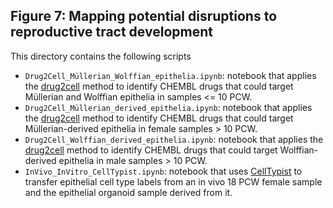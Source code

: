 ## Figure 7: Mapping potential disruptions to reproductive tract development

This directory contains the following scripts 

- `Drug2Cell_Müllerian_Wolffian_epithelia.ipynb`: notebook that applies the [drug2cell](https://github.com/Teichlab/drug2cell) method to identify CHEMBL drugs that could target Müllerian and Wolffian epithelia in samples <= 10 PCW.
- `Drug2Cell_Müllerian_derived_epithelia.ipynb`: notebook that applies the [drug2cell](https://github.com/Teichlab/drug2cell) method to identify CHEMBL drugs that could target Müllerian-derived epithelia in female samples > 10 PCW.
- `Drug2Cell_Wolffian_derived_epithelia.ipynb`: notebook that applies the [drug2cell](https://github.com/Teichlab/drug2cell) method to identify CHEMBL drugs that could target Wolffian-derived epithelia in male samples > 10 PCW.
- `InVivo_InVitro_CellTypist.ipynb`: notebook that uses [CellTypist](https://github.com/Teichlab/celltypist) to transfer epithelial cell type labels from an in vivo 18 PCW female sample and the epithelial organoid sample derived from it. 
